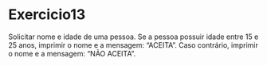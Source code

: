 # Exercicio13
Solicitar nome e idade de uma pessoa. Se a pessoa possuir idade entre 15 e 25 anos, imprimir o nome e a mensagem: “ACEITA”. Caso contrário, imprimir o nome e a mensagem: “NÃO ACEITA”.
